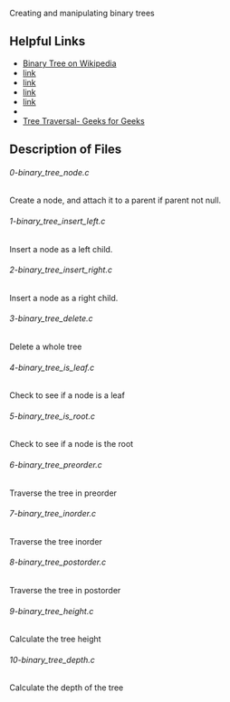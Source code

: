 Creating and manipulating binary trees

## Helpful Links
* [Binary Tree on Wikipedia](https://en.wikipedia.org/wiki/Binary_tree)
* [link](https://www.tutorialspoint.com/data_structures_algorithms/tree_data_structure.htm)
* [link](https://www.tutorialspoint.com/data_structures_algorithms/tree_traversal.htm)
* [link](https://en.wikipedia.org/wiki/Binary_search_tree)
* [link](https://www.youtube.com/watch?v=H5JubkIy_p8)
* [](https://www.youtube.com/watch?v=H5JubkIy_p8)
* [Tree Traversal- Geeks for Geeks](http://www.geeksforgeeks.org/tree-traversals-inorder-preorder-and-postorder/)

## Description of Files
<h6>0-binary_tree_node.c</h6>
Create a node, and attach it to a parent if parent not null.

<h6>1-binary_tree_insert_left.c</h6>
Insert a node as a left child.

<h6>2-binary_tree_insert_right.c</h6>
Insert a node as a right child.

<h6>3-binary_tree_delete.c</h6>
Delete a whole tree

<h6>4-binary_tree_is_leaf.c</h6>
Check to see if a node is a leaf

<h6>5-binary_tree_is_root.c</h6>
Check to see if a node is the root

<h6>6-binary_tree_preorder.c</h6>
Traverse the tree in preorder

<h6>7-binary_tree_inorder.c</h6>
Traverse the tree inorder

<h6>8-binary_tree_postorder.c</h6>
Traverse the tree in postorder

<h6>9-binary_tree_height.c</h6>
Calculate the tree height

<h6>10-binary_tree_depth.c</h6>
Calculate the depth of the tree
